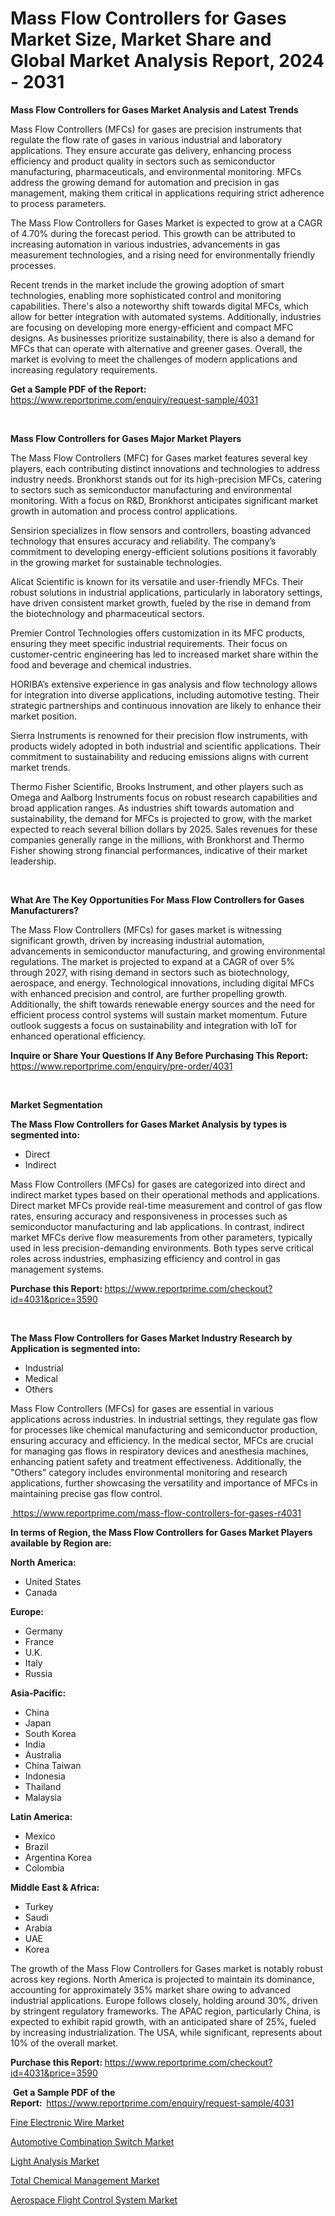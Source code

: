 <p><h1>Mass Flow Controllers for Gases Market Size, Market Share and Global Market Analysis Report, 2024 - 2031</h1></p><p><strong>Mass Flow Controllers for Gases Market Analysis and Latest Trends</strong></p>
<p><p>Mass Flow Controllers (MFCs) for gases are precision instruments that regulate the flow rate of gases in various industrial and laboratory applications. They ensure accurate gas delivery, enhancing process efficiency and product quality in sectors such as semiconductor manufacturing, pharmaceuticals, and environmental monitoring. MFCs address the growing demand for automation and precision in gas management, making them critical in applications requiring strict adherence to process parameters.</p><p>The Mass Flow Controllers for Gases Market is expected to grow at a CAGR of 4.70% during the forecast period. This growth can be attributed to increasing automation in various industries, advancements in gas measurement technologies, and a rising need for environmentally friendly processes. </p><p>Recent trends in the market include the growing adoption of smart technologies, enabling more sophisticated control and monitoring capabilities. There's also a noteworthy shift towards digital MFCs, which allow for better integration with automated systems. Additionally, industries are focusing on developing more energy-efficient and compact MFC designs. As businesses prioritize sustainability, there is also a demand for MFCs that can operate with alternative and greener gases. Overall, the market is evolving to meet the challenges of modern applications and increasing regulatory requirements.</p></p>
<p><strong>Get a Sample PDF of the Report:&nbsp;</strong> <a href="https://www.reportprime.com/enquiry/request-sample/4031">https://www.reportprime.com/enquiry/request-sample/4031</a></p>
<p>&nbsp;</p>
<p><strong>Mass Flow Controllers for Gases Major Market Players</strong></p>
<p><p>The Mass Flow Controllers (MFC) for Gases market features several key players, each contributing distinct innovations and technologies to address industry needs. Bronkhorst stands out for its high-precision MFCs, catering to sectors such as semiconductor manufacturing and environmental monitoring. With a focus on R&D, Bronkhorst anticipates significant market growth in automation and process control applications.</p><p>Sensirion specializes in flow sensors and controllers, boasting advanced technology that ensures accuracy and reliability. The company’s commitment to developing energy-efficient solutions positions it favorably in the growing market for sustainable technologies.</p><p>Alicat Scientific is known for its versatile and user-friendly MFCs. Their robust solutions in industrial applications, particularly in laboratory settings, have driven consistent market growth, fueled by the rise in demand from the biotechnology and pharmaceutical sectors.</p><p>Premier Control Technologies offers customization in its MFC products, ensuring they meet specific industrial requirements. Their focus on customer-centric engineering has led to increased market share within the food and beverage and chemical industries.</p><p>HORIBA’s extensive experience in gas analysis and flow technology allows for integration into diverse applications, including automotive testing. Their strategic partnerships and continuous innovation are likely to enhance their market position.</p><p>Sierra Instruments is renowned for their precision flow instruments, with products widely adopted in both industrial and scientific applications. Their commitment to sustainability and reducing emissions aligns with current market trends.</p><p>Thermo Fisher Scientific, Brooks Instrument, and other players such as Omega and Aalborg Instruments focus on robust research capabilities and broad application ranges. As industries shift towards automation and sustainability, the demand for MFCs is projected to grow, with the market expected to reach several billion dollars by 2025. Sales revenues for these companies generally range in the millions, with Bronkhorst and Thermo Fisher showing strong financial performances, indicative of their market leadership.</p></p>
<p>&nbsp;</p>
<p><strong>What Are The Key Opportunities For Mass Flow Controllers for Gases Manufacturers?</strong></p>
<p><p>The Mass Flow Controllers (MFCs) for gases market is witnessing significant growth, driven by increasing industrial automation, advancements in semiconductor manufacturing, and growing environmental regulations. The market is projected to expand at a CAGR of over 5% through 2027, with rising demand in sectors such as biotechnology, aerospace, and energy. Technological innovations, including digital MFCs with enhanced precision and control, are further propelling growth. Additionally, the shift towards renewable energy sources and the need for efficient process control systems will sustain market momentum. Future outlook suggests a focus on sustainability and integration with IoT for enhanced operational efficiency.</p></p>
<p><strong>Inquire or Share Your Questions If Any Before Purchasing This Report:</strong> <a href="https://www.reportprime.com/enquiry/pre-order/4031">https://www.reportprime.com/enquiry/pre-order/4031</a></p>
<p>&nbsp;</p>
<p><strong>Market Segmentation</strong></p>
<p><strong>The Mass Flow Controllers for Gases Market Analysis by types is segmented into:</strong></p>
<p><ul><li>Direct</li><li>Indirect</li></ul></p>
<p><p>Mass Flow Controllers (MFCs) for gases are categorized into direct and indirect market types based on their operational methods and applications. Direct market MFCs provide real-time measurement and control of gas flow rates, ensuring accuracy and responsiveness in processes such as semiconductor manufacturing and lab applications. In contrast, indirect market MFCs derive flow measurements from other parameters, typically used in less precision-demanding environments. Both types serve critical roles across industries, emphasizing efficiency and control in gas management systems.</p></p>
<p><strong>Purchase this Report:&nbsp;</strong><a href="https://www.reportprime.com/checkout?id=4031&price=3590">https://www.reportprime.com/checkout?id=4031&price=3590</a></p>
<p>&nbsp;</p>
<p><strong>The Mass Flow Controllers for Gases Market Industry Research by Application is segmented into:</strong></p>
<p><ul><li>Industrial</li><li>Medical</li><li>Others</li></ul></p>
<p><p>Mass Flow Controllers (MFCs) for gases are essential in various applications across industries. In industrial settings, they regulate gas flow for processes like chemical manufacturing and semiconductor production, ensuring accuracy and efficiency. In the medical sector, MFCs are crucial for managing gas flows in respiratory devices and anesthesia machines, enhancing patient safety and treatment effectiveness. Additionally, the "Others" category includes environmental monitoring and research applications, further showcasing the versatility and importance of MFCs in maintaining precise gas flow control.</p></p>
<p><a href="https://www.reportprime.com/mass-flow-controllers-for-gases-r4031">&nbsp;https://www.reportprime.com/mass-flow-controllers-for-gases-r4031</a></p>
<p><strong>In terms of Region, the Mass Flow Controllers for Gases Market Players available by Region are:</strong></p>
<p>
    <p> <strong> North America: </strong>
        <ul>
            <li>United States</li>
            <li>Canada</li>
        </ul>
        </p> 
    <p> <strong> Europe: </strong>
        <ul>
            <li>Germany</li>
            <li>France</li>
            <li>U.K.</li>
            <li>Italy</li>
            <li>Russia</li>
        </ul>
        </p> 
    <p> <strong> Asia-Pacific: </strong>
        <ul>
            <li>China</li>
            <li>Japan</li>
            <li>South Korea</li>
            <li>India</li>
            <li>Australia</li>
            <li>China Taiwan</li>
            <li>Indonesia</li>
            <li>Thailand</li>
            <li>Malaysia</li>
        </ul>
        </p> 
    <p> <strong> Latin America: </strong>
        <ul>
            <li>Mexico</li>
            <li>Brazil</li>
            <li>Argentina Korea</li>
            <li>Colombia</li>
        </ul>
        </p> 
    <p> <strong> Middle East & Africa: </strong>
        <ul>
            <li>Turkey</li>
            <li>Saudi</li>
            <li>Arabia</li>
            <li>UAE</li>
            <li>Korea</li>
        </ul>
    </p>
    </p>
<p><p>The growth of the Mass Flow Controllers for Gases market is notably robust across key regions. North America is projected to maintain its dominance, accounting for approximately 35% market share owing to advanced industrial applications. Europe follows closely, holding around 30%, driven by stringent regulatory frameworks. The APAC region, particularly China, is expected to exhibit rapid growth, with an anticipated share of 25%, fueled by increasing industrialization. The USA, while significant, represents about 10% of the overall market.</p></p>
<p><strong>Purchase this Report: </strong><a href="https://www.reportprime.com/checkout?id=4031&price=3590">https://www.reportprime.com/checkout?id=4031&price=3590</a></p>
<p>&nbsp;<strong>Get a Sample PDF of the Report:&nbsp;&nbsp;</strong><a href="https://www.reportprime.com/enquiry/request-sample/4031">https://www.reportprime.com/enquiry/request-sample/4031</a></p>
<p><strong></strong></p>
<p><p><a href="https://issuu.com/reportprime-2/docs/fine-electronic-wire-market-size-20_6703f25a678a28">Fine Electronic Wire Market</a></p><p><a href="https://issuu.com/reportprime-2/docs/automotive-combination-switch-marke_ee4faaa436e6e5">Automotive Combination Switch Market</a></p><p><a href="https://www.linkedin.com/pulse/light-analysis-market-global-trends-forecast-2024-2031-jeume?trackingId=uYAQSNv0TLihA4omQD6pPw%3D%3D">Light Analysis Market</a></p><p><a href="https://www.linkedin.com/pulse/total-chemical-management-market-size-segmentation-trends-ovmee?trackingId=oFbYXbclTyiOK%2Bhreseu8w%3D%3D">Total Chemical Management Market</a></p><p><a href="https://www.linkedin.com/pulse/aerospace-flight-control-system-market2024-2031-industry-crsue?trackingId=Mc6lUxoURtW4yEvveivTrg%3D%3D">Aerospace Flight Control System Market</a></p></p>